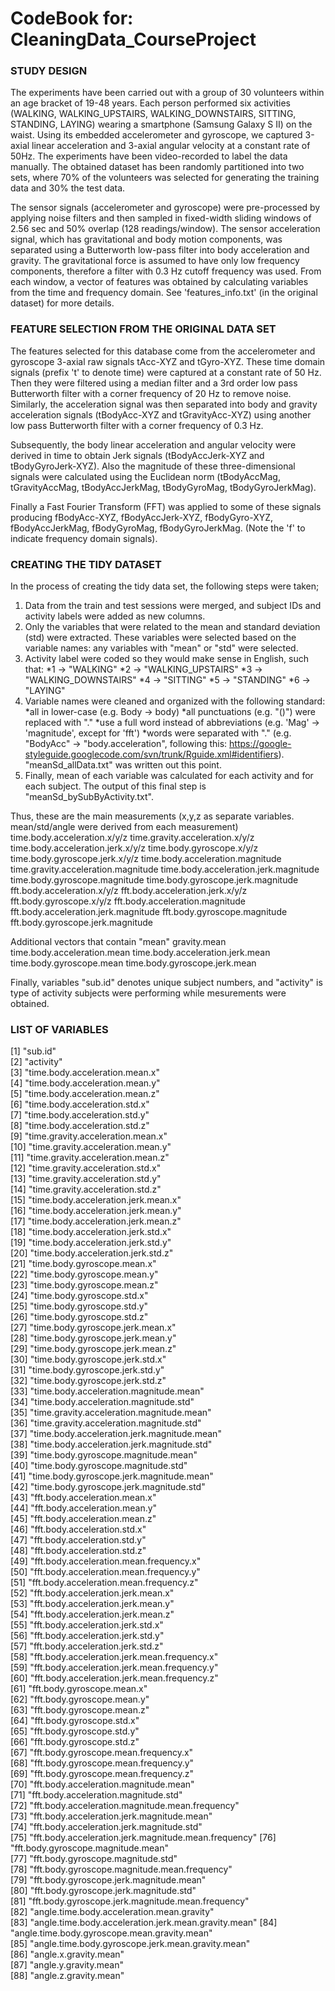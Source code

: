CodeBook for: CleaningData_CourseProject
========================================

### STUDY DESIGN
The experiments have been carried out with a group of 30 volunteers within an age bracket of 19-48 years. Each person performed six activities (WALKING, WALKING_UPSTAIRS, WALKING_DOWNSTAIRS, SITTING, STANDING, LAYING) wearing a smartphone (Samsung Galaxy S II) on the waist. Using its embedded accelerometer and gyroscope, we captured 3-axial linear acceleration and 3-axial angular velocity at a constant rate of 50Hz. The experiments have been video-recorded to label the data manually. The obtained dataset has been randomly partitioned into two sets, where 70% of the volunteers was selected for generating the training data and 30% the test data. 

The sensor signals (accelerometer and gyroscope) were pre-processed by applying noise filters and then sampled in fixed-width sliding windows of 2.56 sec and 50% overlap (128 readings/window). The sensor acceleration signal, which has gravitational and body motion components, was separated using a Butterworth low-pass filter into body acceleration and gravity. The gravitational force is assumed to have only low frequency components, therefore a filter with 0.3 Hz cutoff frequency was used. From each window, a vector of features was obtained by calculating variables from the time and frequency domain. See 'features_info.txt' (in the original dataset) for more details. 

### FEATURE SELECTION FROM THE ORIGINAL DATA SET
The features selected for this database come from the accelerometer and gyroscope 3-axial raw signals tAcc-XYZ and tGyro-XYZ. These time domain signals (prefix 't' to denote time) were captured at a constant rate of 50 Hz. Then they were filtered using a median filter and a 3rd order low pass Butterworth filter with a corner frequency of 20 Hz to remove noise. Similarly, the acceleration signal was then separated into body and gravity acceleration signals (tBodyAcc-XYZ and tGravityAcc-XYZ) using another low pass Butterworth filter with a corner frequency of 0.3 Hz. 

Subsequently, the body linear acceleration and angular velocity were derived in time to obtain Jerk signals (tBodyAccJerk-XYZ and tBodyGyroJerk-XYZ). Also the magnitude of these three-dimensional signals were calculated using the Euclidean norm (tBodyAccMag, tGravityAccMag, tBodyAccJerkMag, tBodyGyroMag, tBodyGyroJerkMag). 

Finally a Fast Fourier Transform (FFT) was applied to some of these signals producing fBodyAcc-XYZ, fBodyAccJerk-XYZ, fBodyGyro-XYZ, fBodyAccJerkMag, fBodyGyroMag, fBodyGyroJerkMag. (Note the 'f' to indicate frequency domain signals).

### CREATING THE TIDY DATASET
In the process of creating the tidy data set, the following steps were taken;
1. Data from the train and test sessions were merged, and subject IDs and activity labels were added as new columns.
2. Only the variables that were related to the mean and standard deviation (std) were extracted. These variables were selected based on the variable names: any variables with "mean" or "std" were selected. 
3. Activity label were coded so they would make sense in English, such that:
 *1 -> "WALKING"
 *2 -> "WALKING_UPSTAIRS"
 *3 -> "WALKING_DOWNSTAIRS"
 *4 -> "SITTING"
 *5 -> "STANDING"
 *6 -> "LAYING"
4. Variable names were cleaned and organized with the following standard:
  *all in lower-case (e.g. Body -> body)
  *all punctuations (e.g. "()") were replaced with "."
  *use a full word instead of abbreviations (e.g. 'Mag' -> 'magnitude', except for 'fft')
  *words were separated with "." (e.g. "BodyAcc" -> "body.acceleration", following this: https://google-styleguide.googlecode.com/svn/trunk/Rguide.xml#identifiers).
  "meanSd_allData.txt" was written out this point.
5. Finally, mean of each variable was calculated for each activity and for each subject. The output of this final step is "meanSd_bySubByActivity.txt".
    
Thus, these are the main measurements (x,y,z as separate variables. mean/std/angle were derived from each measurement)    
time.body.acceleration.x/y/z
time.gravity.acceleration.x/y/z
time.body.acceleration.jerk.x/y/z
time.body.gyroscope.x/y/z
time.body.gyroscope.jerk.x/y/z
time.body.acceleration.magnitude
time.gravity.acceleration.magnitude
time.body.acceleration.jerk.magnitude
time.body.gyroscope.magnitude
time.body.gyroscope.jerk.magnitude
fft.body.acceleration.x/y/z
fft.body.acceleration.jerk.x/y/z
fft.body.gyroscope.x/y/z
fft.body.acceleration.magnitude
fft.body.acceleration.jerk.magnitude
fft.body.gyroscope.magnitude
fft.body.gyroscope.jerk.magnitude

Additional vectors that contain "mean"
gravity.mean
time.body.acceleration.mean
time.body.acceleration.jerk.mean
time.body.gyroscope.mean
time.body.gyroscope.jerk.mean

Finally, variables "sub.id" denotes unique subject numbers, and "activity" is type of activity subjects were performing while mesurements were obtained.

### LIST OF VARIABLES
 [1] "sub.id"                                             
 [2] "activity"                                           
 [3] "time.body.acceleration.mean.x"                      
 [4] "time.body.acceleration.mean.y"                      
 [5] "time.body.acceleration.mean.z"                      
 [6] "time.body.acceleration.std.x"                       
 [7] "time.body.acceleration.std.y"                       
 [8] "time.body.acceleration.std.z"                       
 [9] "time.gravity.acceleration.mean.x"                   
[10] "time.gravity.acceleration.mean.y"                   
[11] "time.gravity.acceleration.mean.z"                   
[12] "time.gravity.acceleration.std.x"                    
[13] "time.gravity.acceleration.std.y"                    
[14] "time.gravity.acceleration.std.z"                    
[15] "time.body.acceleration.jerk.mean.x"                 
[16] "time.body.acceleration.jerk.mean.y"                 
[17] "time.body.acceleration.jerk.mean.z"                 
[18] "time.body.acceleration.jerk.std.x"                  
[19] "time.body.acceleration.jerk.std.y"                  
[20] "time.body.acceleration.jerk.std.z"                  
[21] "time.body.gyroscope.mean.x"                         
[22] "time.body.gyroscope.mean.y"                         
[23] "time.body.gyroscope.mean.z"                         
[24] "time.body.gyroscope.std.x"                          
[25] "time.body.gyroscope.std.y"                          
[26] "time.body.gyroscope.std.z"                          
[27] "time.body.gyroscope.jerk.mean.x"                    
[28] "time.body.gyroscope.jerk.mean.y"                    
[29] "time.body.gyroscope.jerk.mean.z"                    
[30] "time.body.gyroscope.jerk.std.x"                     
[31] "time.body.gyroscope.jerk.std.y"                     
[32] "time.body.gyroscope.jerk.std.z"                     
[33] "time.body.acceleration.magnitude.mean"              
[34] "time.body.acceleration.magnitude.std"               
[35] "time.gravity.acceleration.magnitude.mean"           
[36] "time.gravity.acceleration.magnitude.std"            
[37] "time.body.acceleration.jerk.magnitude.mean"         
[38] "time.body.acceleration.jerk.magnitude.std"          
[39] "time.body.gyroscope.magnitude.mean"                 
[40] "time.body.gyroscope.magnitude.std"                  
[41] "time.body.gyroscope.jerk.magnitude.mean"            
[42] "time.body.gyroscope.jerk.magnitude.std"             
[43] "fft.body.acceleration.mean.x"                       
[44] "fft.body.acceleration.mean.y"                       
[45] "fft.body.acceleration.mean.z"                       
[46] "fft.body.acceleration.std.x"                        
[47] "fft.body.acceleration.std.y"                        
[48] "fft.body.acceleration.std.z"                        
[49] "fft.body.acceleration.mean.frequency.x"             
[50] "fft.body.acceleration.mean.frequency.y"             
[51] "fft.body.acceleration.mean.frequency.z"             
[52] "fft.body.acceleration.jerk.mean.x"                  
[53] "fft.body.acceleration.jerk.mean.y"                  
[54] "fft.body.acceleration.jerk.mean.z"                  
[55] "fft.body.acceleration.jerk.std.x"                   
[56] "fft.body.acceleration.jerk.std.y"                   
[57] "fft.body.acceleration.jerk.std.z"                   
[58] "fft.body.acceleration.jerk.mean.frequency.x"        
[59] "fft.body.acceleration.jerk.mean.frequency.y"        
[60] "fft.body.acceleration.jerk.mean.frequency.z"        
[61] "fft.body.gyroscope.mean.x"                          
[62] "fft.body.gyroscope.mean.y"                          
[63] "fft.body.gyroscope.mean.z"                          
[64] "fft.body.gyroscope.std.x"                           
[65] "fft.body.gyroscope.std.y"                           
[66] "fft.body.gyroscope.std.z"                           
[67] "fft.body.gyroscope.mean.frequency.x"                
[68] "fft.body.gyroscope.mean.frequency.y"                
[69] "fft.body.gyroscope.mean.frequency.z"                
[70] "fft.body.acceleration.magnitude.mean"               
[71] "fft.body.acceleration.magnitude.std"                
[72] "fft.body.acceleration.magnitude.mean.frequency"     
[73] "fft.body.acceleration.jerk.magnitude.mean"          
[74] "fft.body.acceleration.jerk.magnitude.std"           
[75] "fft.body.acceleration.jerk.magnitude.mean.frequency"
[76] "fft.body.gyroscope.magnitude.mean"                  
[77] "fft.body.gyroscope.magnitude.std"                   
[78] "fft.body.gyroscope.magnitude.mean.frequency"        
[79] "fft.body.gyroscope.jerk.magnitude.mean"             
[80] "fft.body.gyroscope.jerk.magnitude.std"              
[81] "fft.body.gyroscope.jerk.magnitude.mean.frequency"   
[82] "angle.time.body.acceleration.mean.gravity"          
[83] "angle.time.body.acceleration.jerk.mean.gravity.mean"
[84] "angle.time.body.gyroscope.mean.gravity.mean"        
[85] "angle.time.body.gyroscope.jerk.mean.gravity.mean"   
[86] "angle.x.gravity.mean"                               
[87] "angle.y.gravity.mean"                               
[88] "angle.z.gravity.mean"
